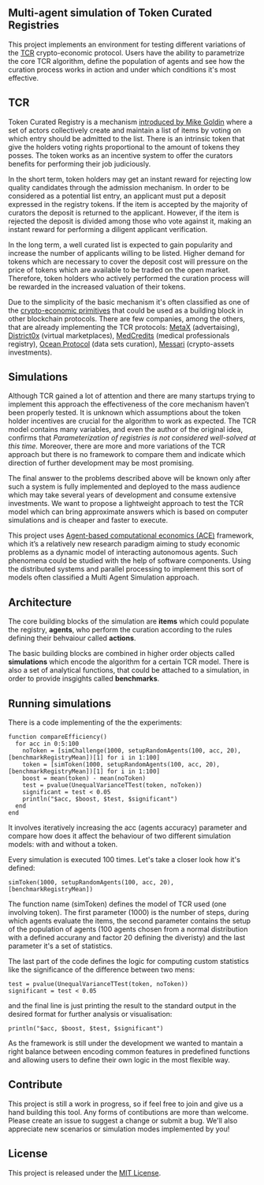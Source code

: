 ## Multi-agent simulation of Token Curated Registries
This project implements an environment for testing different variations of the
[TCR](https://hackernoon.com/token-curated-registry-tcr-design-patterns-4de6d18efa15) 
crypto-economic protocol. Users have the ability to parametrize the core TCR algorithm, define the population of agents
and see how the curation process works in action and under which conditions it's most effective.  

## TCR
Token Curated Registry is a mechanism [introduced by Mike Goldin](https://medium.com/@ilovebagels/token-curated-registries-1-0-61a232f8dac7) where a set of actors collectively create and maintain a list of items by voting on which entry should be admitted to the list. There is an intrinsic token that give the holders voting rights proportional to the amount of tokens they posses. The token works as an incentive system to offer the curators benefits for performing their job judiciously.

In the short term, token holders may get an instant reward for rejecting low quality candidates through the admission mechanism. In order to be considered as a potential list entry, an applicant must put a deposit expressed in the registry tokens. If the item is accepted by the majority of curators the deposit is returned to the applicant. However, if the item is rejected the deposit is divided among those who vote against it, making an instant reward for performing a diligent applicant verification. 

In the long term, a well curated list is expected to gain popularity and increase the number of  applicants willing to be listed. Higher demand for tokens which are necessary to cover the deposit cost will pressure on the price of tokens which are available to be traded on the open market. Therefore, token holders who actively performed the curation process will be rewarded in the increased valuation of their tokens. 

Due to the simplicity of the basic mechanism it's often classified as one of the [crypto-economic primitives](https://medium.com/unframework/mimicables-decentralized-interfaces-introduction-new-crypto-primitive-c8af14910e5d) that could be used as a building block in other blockchain protocols. There are few companies, among the others, that are already implementing the TCR protocols: [MetaX](https://www.metax.io) (advertaising), [District0x](https://district0x.io) (virtual marketplaces), [MedCredits](https://medcredits.io) (medical professionals registry), [Ocean Protocol](https://oceanprotocol.com) (data sets curation), [Messari](https://messari.io) (crypto-assets investments).

## Simulations

Although TCR gained a lot of attention and there are many startups trying to implement this approach the effectiveness of the core mechanism haven’t been properly tested. It is unknown which assumptions about the token holder incentives are crucial for the algorithm to work as expected. The TCR model contains many variables, and even the author of the original idea, confirms that *Parameterization of registries is not considered well-solved at this time.* Moreover, there are more and more variations of the TCR approach but there is no framework to compare them and indicate which direction of further development may be most promising. 

The final answer to the problems described above will be known only after such a system is fully implemented and deployed to the mass audience which may take several years of development and consume extensive investments. We want to propose a lightweight approach to test the TCR model which can bring approximate answers which is based on computer simulations and is cheaper and faster to execute. 

This project uses [Agent-based computational economics (ACE)](https://en.wikipedia.org/wiki/Agent-based_computational_economics) framework, which it’s a relatively new research paradigm aiming to study economic problems as a dynamic model of interacting autonomous agents. Such phenomena could be studied with the help of software components. Using the distributed systems and parallel processing to implement this sort of models often classified a Multi Agent Simulation approach.

## Architecture

The core building blocks of the simulation are **items** which could populate the registry, **agents**, who perform the curation according to the rules defining their behvaiour called **actions**.

The basic building blocks are combined in higher order objects called **simulations** which encode the algorithm for a certain TCR model. There is also a set of analytical functions, that could be attached to a simulation, in order to provide insgights called **benchmarks**.



## Running simulations

There is a code implementing of the the experiments: 

```
function compareEfficiency()
  for acc in 0:5:100
    noToken = [simChallenge(1000, setupRandomAgents(100, acc, 20), [benchmarkRegistryMean])[1] for i in 1:100]
    token = [simToken(1000, setupRandomAgents(100, acc, 20), [benchmarkRegistryMean])[1] for i in 1:100]
    boost = mean(token) - mean(noToken)
    test = pvalue(UnequalVarianceTTest(token, noToken))
    significant = test < 0.05
    println("$acc, $boost, $test, $significant")
  end
end
```

It involves iteratively increasing the acc (agents accuracy) parameter and compare how does it affect the behaviour of two different simulation models: with and without a token. 

Every simulation is executed 100 times. Let's take a closer look how it's defined: 

```
simToken(1000, setupRandomAgents(100, acc, 20), [benchmarkRegistryMean])
```

The function name (simToken) defines the model of TCR used (one involving token). The first parameter (1000) is the number of steps, during which agents evaluate the items, the second parameter contains the setup of the population of agents (100 agents chosen from a normal distribution with a defined accurany and factor 20 defining the diveristy) and the last parameter it's a set of statistics. 

The last part of the code defines the logic for computing custom statistics like the significance of the difference between two mens: 

```
test = pvalue(UnequalVarianceTTest(token, noToken))
significant = test < 0.05
```   

and the final line is just printing the result to the standard output in the desired format for further analysis or visualisation: 

```
println("$acc, $boost, $test, $significant")
```

As the framework is still under the development we wanted to mantain a right balance between encoding common features in predefined functions and allowing users to define their own logic in the most flexible way.


## Contribute
This project is still a work in progress, so if feel free to join and give us a hand building this tool.
Any forms of contibutions are more than welcome.
Please create an issue to suggest a change or submit a bug.
We'll also appreciate new scenarios or simulation modes implemented by you!

## License

This project is released under the [MIT License](LICENSE).
